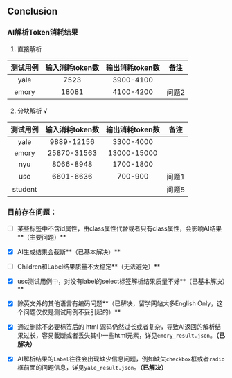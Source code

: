 ## Conclusion



### AI解析Token消耗结果

1. 直接解析

| 测试用例 | 输入消耗token数 | 输出消耗token数 | 备注  |
| :------: | :-------------: | :-------------: | :---: |
|   yale   |      7523       |    3900-4100    |       |
|  emory   |      18081      |    4100-4200    | 问题2 |

2. 分块解析 √

| 测试用例 | 输入消耗token数 | 输出消耗token数 | 备注  |
| :------: | :-------------: | :-------------: | :---: |
|   yale   |   9889-12156    |    3300-4000    |       |
|  emory   |   25870-31563   |   13000-15000   |       |
|   nyu    |    8066-8948    |    1700-1800    |       |
|   usc    |    6601-6636    |     700-900     | 问题1 |
| student  |                 |                 | 问题5 |



### 目前存在问题：
- [ ] 某些标签中不含id属性，由class属性代替或者只有class属性，会影响AI结果**（主要问题）**

- [x] AI生成结果会截断**（已基本解决）**

- [ ] Children和Label结果质量不太稳定**（无法避免）**

- [x] usc测试用例中，对没有label的select标签解析结果质量不好**（已基本解决）**

- [x] 除英文外的其他语言有编码问题**（已解决，留学网站大多English Only，这个问题仅仅是测试用例不妥引起的）**
- [x] 通过删除不必要标签后的 html 源码仍然过长或者复杂，导致AI返回的解析结果过长，容易截断或者丢失其中一些html元素，详见`emory_result.json`。**（已解决）**
- [x] AI解析结果的`Label`往往会出现缺少信息问题，例如缺失`checkbox`框或者`radio`框前面的问题信息，详见`yale_result.json`。**（已解决）**

